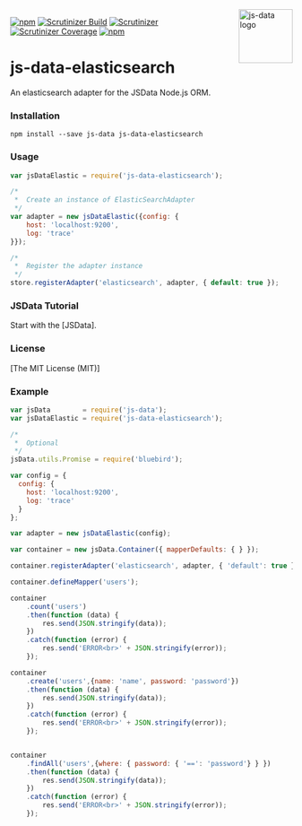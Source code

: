 
<img src="https://raw.githubusercontent.com/js-data/js-data/master/js-data.png" alt="js-data logo" title="js-data" align="right" width="96" height="96" />

[![npm](https://img.shields.io/npm/v/js-data-elasticsearch.svg?style=flat-square)](https://npmjs.com/package/js-data-elasticsearch/)
[![Scrutinizer Build](https://img.shields.io/scrutinizer/build/g/trackthis/js-data-elasticsearch.svg?style=flat-square)](https://scrutinizer-ci.com/g/trackthis/js-data-elasticsearch/)
[![Scrutinizer](https://img.shields.io/scrutinizer/g/trackthis/js-data-elasticsearch.svg?style=flat-square)](https://scrutinizer-ci.com/g/trackthis/js-data-elasticsearch/)
[![Scrutinizer Coverage](https://img.shields.io/scrutinizer/coverage/g/trackthis/js-data-elasticsearch.svg?style=flat-square)](https://scrutinizer-ci.com/g/trackthis/js-data-elasticsearch/)
[![npm](https://img.shields.io/npm/l/js-data-elasticsearch.svg?style=flat-square)](https://npmjs.com/package/js-data-elasticsearch/)

# js-data-elasticsearch

An elasticsearch adapter for the JSData Node.js ORM.

### Installation

    npm install --save js-data js-data-elasticsearch 

### Usage

```js
var jsDataElastic = require('js-data-elasticsearch');

/*
 *  Create an instance of ElasticSearchAdapter
 */
var adapter = new jsDataElastic({config: {
    host: 'localhost:9200',
    log: 'trace'
}});

/*
 *  Register the adapter instance
 */
store.registerAdapter('elasticsearch', adapter, { default: true });
```

### JSData Tutorial

Start with the [JSData].

### License

[The MIT License (MIT)]

### Example

```js
var jsData        = require('js-data');
var jsDataElastic = require('js-data-elasticsearch');

/*
 *  Optional
 */
jsData.utils.Promise = require('bluebird');

var config = {
  config: {
    host: 'localhost:9200',
    log: 'trace'
  }
};

var adapter = new jsDataElastic(config);

var container = new jsData.Container({ mapperDefaults: { } });

container.registerAdapter('elasticsearch', adapter, { 'default': true });

container.defineMapper('users');

container
    .count('users')
    .then(function (data) {
        res.send(JSON.stringify(data));
    })
    .catch(function (error) {
        res.send('ERROR<br>' + JSON.stringify(error));
    });

container
    .create('users',{name: 'name', password: 'password'})
    .then(function (data) {
        res.send(JSON.stringify(data));
    })
    .catch(function (error) {
        res.send('ERROR<br>' + JSON.stringify(error));
    });


container
    .findAll('users',{where: { password: { '==': 'password'} } })
    .then(function (data) {
        res.send(JSON.stringify(data));
    })
    .catch(function (error) {
        res.send('ERROR<br>' + JSON.stringify(error));
    });
```
